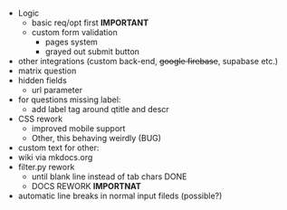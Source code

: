 - Logic
	- basic req/opt first **IMPORTANT**
	- custom form validation
		- pages system
		- grayed out submit button
- other integrations (custom back-end, ~~google firebase~~, supabase etc.)
- matrix question
- hidden fields
	- url parameter
- for questions missing label:
	- add label tag around qtitle and descr
- CSS rework
	- improved mobile support
	- Other, this behaving weirdly (BUG)
- custom text for other:
- wiki via mkdocs.org
- filter.py rework
	- until blank line instead of tab chars DONE
    - DOCS REWORK **IMPORTNAT**
- automatic line breaks in normal input fileds (possible?)